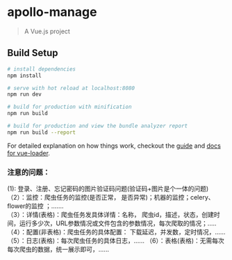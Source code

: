 # apollo-manage

> A Vue.js project

## Build Setup

``` bash
# install dependencies
npm install

# serve with hot reload at localhost:8080
npm run dev

# build for production with minification
npm run build

# build for production and view the bundle analyzer report
npm run build --report
```

For detailed explanation on how things work, checkout the [guide](http://vuejs-templates.github.io/webpack/) and [docs for vue-loader](http://vuejs.github.io/vue-loader).  

### 注意的问题：  
(1): 登录、注册、忘记密码的图片验证码问题(验证码+图片是个一体的问题)  
（2）：监控：爬虫任务的监控(是否正常， 是否异常)；机器的监控；celery、flower的监控 ；.......   
（3）：详情(表格)：爬虫任务发具体详情：名称， 爬虫id，描述，状态，创建时间，运行多少次，URL参数情况或文件包含的参数情况，每次爬取的情况；.....  
（4）：配置(非表格)：爬虫任务的具体配置： 下载延迟，并发数，定时情况，......
（5）：日志(表格)：每次爬虫任务的具体日志，......
（6）：表格(表格)：无需每次每次爬虫的数据，统一展示即可，......  


